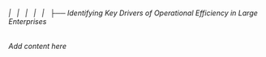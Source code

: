 ###### |   |   |   |   |   ├── Identifying Key Drivers of Operational Efficiency in Large Enterprises

*Add content here*